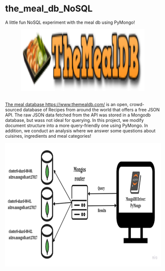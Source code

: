 # the_meal_db_NoSQL
A little fun NoSQL experiment with the meal db using PyMongo!
<p align="center">
  <a href="" rel="noopener">
 <img src="https://github.com/YasmineM311/the_meal_db_NoSQL/blob/main/images/the_meal_db_api.png" alt="Group logo" width="400" height="200">
    <br></br>

The meal database https://www.themealdb.com/ is an open, crowd-sourced database of Recipes from around the world that offers a free JSON API. The raw JSON data fetched from the API was stored in a Mongodb database, but wass not ideal for querying. In this project, we modify document structure into a more query-friendly one using PyMongo. In addition, we conduct an analysis where we answer some questions about cuisines, ingredients and meal categories!
  
<p align="center">
  <a href="" rel="noopener">
 <img src="https://github.com/YasmineM311/the_meal_db_NoSQL/blob/main/images/ER_V2.jpg" alt="Group logo" width="800" height="400">
    <br></br>
  
  
  
